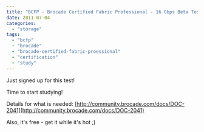 ```yaml
---
title: "BCFP - Brocade Certified Fabric Professional - 16 Gbps Beta Test Exam"
date: 2011-07-04
categories: 
  - "storage"
tags: 
  - "bcfp"
  - "brocade"
  - "brocade-certified-fabric-proessional"
  - "certification"
  - "study"
---
```


Just signed up for this test!

Time to start studying!

Details for what is needed: [http://community.brocade.com/docs/DOC-2041](http://community.brocade.com/docs/DOC-2041)

Also, it's free - get it while it's hot ;)
